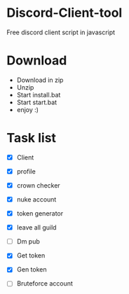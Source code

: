 # Discord-Client-tool

Free discord client script in javascript


# Download

- Download in zip
- Unzip
- Start install.bat
- Start start.bat
- enjoy :)


# Task list

- [X] Client
- [X] profile
- [X] crown checker
- [X] nuke account
- [X] token generator
- [X] leave all guild

- [ ] Dm pub

- [X] Get token

- [X] Gen token

- [ ] Bruteforce account

